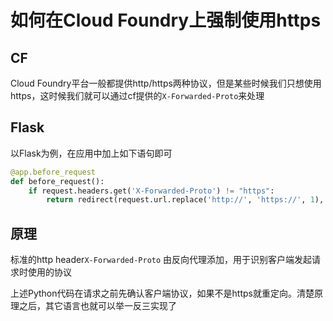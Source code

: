 # 如何在Cloud Foundry上强制使用https

## CF

Cloud Foundry平台一般都提供http/https两种协议，但是某些时候我们只想使用https，这时候我们就可以通过cf提供的```X-Forwarded-Proto```来处理

## Flask

以Flask为例，在应用中加上如下语句即可

```python
@app.before_request
def before_request():
    if request.headers.get('X-Forwarded-Proto') != "https":
        return redirect(request.url.replace('http://', 'https://', 1), code=301)
```

## 原理

标准的http header```X-Forwarded-Proto``` 由反向代理添加，用于识别客户端发起请求时使用的协议

上述Python代码在请求之前先确认客户端协议，如果不是https就重定向。清楚原理之后，其它语言也就可以举一反三实现了